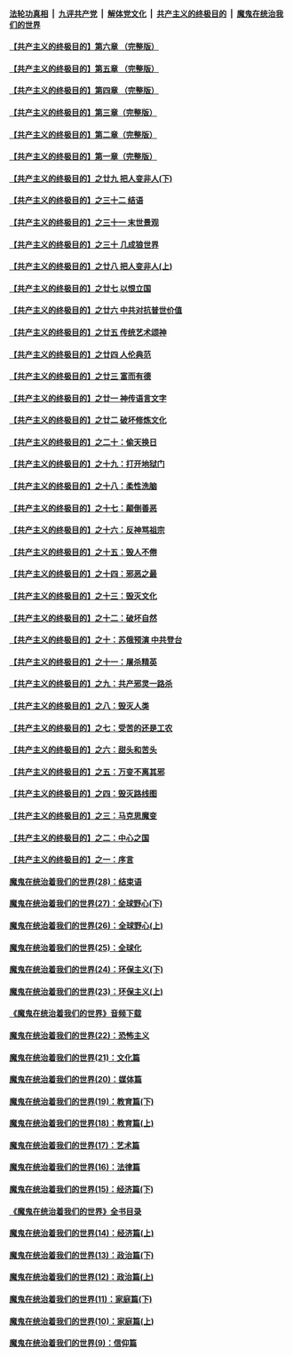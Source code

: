 ####  [法轮功真相](../../../../basic/blob/master/README.md?t=04220301) &nbsp;|&nbsp; [九评共产党](../../../../9ping.md/blob/master/README.md?t=04220301) &nbsp;|&nbsp; [解体党文化](../../../../jtdwh.md/blob/master/README.md?t=04220301)  &nbsp;|&nbsp; [共产主义的终极目的](../../../../gczydzjmd.md/blob/master/README.md?t=04220301) &nbsp;|&nbsp; [魔鬼在统治我们的世界](../../../../mgztzwmdsj.md/blob/master/README.md?t=04220301) 

#### [【共产主义的终极目的】第六章 （完整版）](../pages/nsc422/n11428913.md?t=04220301) 

#### [【共产主义的终极目的】第五章 （完整版）](../pages/nsc422/n11428912.md?t=04220301) 

#### [【共产主义的终极目的】第四章 （完整版）](../pages/nsc422/n11428907.md?t=04220301) 

#### [【共产主义的终极目的】第三章（完整版）](../pages/nsc422/n11428848.md?t=04220301) 

#### [【共产主义的终极目的】第二章（完整版）](../pages/nsc422/n11428831.md?t=04220301) 

#### [【共产主义的终极目的】第一章（完整版）](../pages/nsc422/n11417651.md?t=04220301) 

#### [【共产主义的终极目的】之廿九 把人变非人(下)](../pages/nsc422/n11344140.md?t=04220301) 

#### [【共产主义的终极目的】之三十二 结语](../pages/nsc422/n11360535.md?t=04220301) 

#### [【共产主义的终极目的】之三十一 末世景观](../pages/nsc422/n11351129.md?t=04220301) 

#### [【共产主义的终极目的】之三十 几成狼世界](../pages/nsc422/n11348280.md?t=04220301) 

#### [【共产主义的终极目的】之廿八 把人变非人(上)](../pages/nsc422/n11340492.md?t=04220301) 

#### [【共产主义的终极目的】之廿七 以恨立国](../pages/nsc422/n11336944.md?t=04220301) 

#### [【共产主义的终极目的】之廿六 中共对抗普世价值](../pages/nsc422/n11324785.md?t=04220301) 

#### [【共产主义的终极目的】之廿五 传统艺术颂神](../pages/nsc422/n11296396.md?t=04220301) 

#### [【共产主义的终极目的】之廿四 人伦典范](../pages/nsc422/n11296397.md?t=04220301) 

#### [【共产主义的终极目的】之廿三 富而有德](../pages/nsc422/n11283598.md?t=04220301) 

#### [【共产主义的终极目的】之廿一 神传语言文字](../pages/nsc422/n11263265.md?t=04220301) 

#### [【共产主义的终极目的】之廿二 破坏修炼文化](../pages/nsc422/n11245728.md?t=04220301) 

#### [【共产主义的终极目的】之二十：偷天换日](../pages/nsc422/n11238846.md?t=04220301) 

#### [【共产主义的终极目的】之十九：打开地狱门](../pages/nsc422/n11206376.md?t=04220301) 

#### [【共产主义的终极目的】之十八：柔性洗脑](../pages/nsc422/n11199994.md?t=04220301) 

#### [【共产主义的终极目的】之十七：颠倒善恶](../pages/nsc422/n11179782.md?t=04220301) 

#### [【共产主义的终极目的】之十六：反神骂祖宗](../pages/nsc422/n11166798.md?t=04220301) 

#### [【共产主义的终极目的】之十五：毁人不倦](../pages/nsc422/n11166792.md?t=04220301) 

#### [【共产主义的终极目的】之十四：邪恶之最](../pages/nsc422/n11150249.md?t=04220301) 

#### [【共产主义的终极目的】之十三：毁灭文化](../pages/nsc422/n11135227.md?t=04220301) 

#### [【共产主义的终极目的】之十二：破坏自然](../pages/nsc422/n11135214.md?t=04220301) 

#### [【共产主义的终极目的】之十：苏俄预演 中共登台](../pages/nsc422/n11118424.md?t=04220301) 

#### [【共产主义的终极目的】之十一：屠杀精英](../pages/nsc422/n11118442.md?t=04220301) 

#### [【共产主义的终极目的】之九：共产邪灵一路杀](../pages/nsc422/n11114139.md?t=04220301) 

#### [【共产主义的终极目的】之八：毁灭人类](../pages/nsc422/n11108503.md?t=04220301) 

#### [【共产主义的终极目的】之七：受苦的还是工农](../pages/nsc422/n11101809.md?t=04220301) 

#### [【共产主义的终极目的】之六：甜头和苦头](../pages/nsc422/n11096971.md?t=04220301) 

#### [【共产主义的终极目的】之五：万变不离其邪](../pages/nsc422/n11091285.md?t=04220301) 

#### [【共产主义的终极目的】之四：毁灭路线图](../pages/nsc422/n11086284.md?t=04220301) 

#### [【共产主义的终极目的】之三：马克思魔变](../pages/nsc422/n11061941.md?t=04220301) 

#### [【共产主义的终极目的】之二：中心之国](../pages/nsc422/n11047728.md?t=04220301) 

#### [【共产主义的终极目的】之一：序言](../pages/nsc422/n11086077.md?t=04220301) 

#### [魔鬼在统治着我们的世界(28)：结束语](../pages/nsc422/n10936246.md?t=04220301) 

#### [魔鬼在统治着我们的世界(27)：全球野心(下)](../pages/nsc422/n10928319.md?t=04220301) 

#### [魔鬼在统治着我们的世界(26)：全球野心(上)](../pages/nsc422/n10900318.md?t=04220301) 

#### [魔鬼在统治着我们的世界(25)：全球化](../pages/nsc422/n10788205.md?t=04220301) 

#### [魔鬼在统治着我们的世界(24)：环保主义(下)](../pages/nsc422/n10695307.md?t=04220301) 

#### [魔鬼在统治着我们的世界(23)：环保主义(上)](../pages/nsc422/n10688613.md?t=04220301) 

#### [《魔鬼在统治着我们的世界》音频下载](../pages/nsc422/n10635553.md?t=04220301) 

#### [魔鬼在统治着我们的世界(22)：恐怖主义](../pages/nsc422/n10614727.md?t=04220301) 

#### [魔鬼在统治着我们的世界(21)：文化篇](../pages/nsc422/n10597706.md?t=04220301) 

#### [魔鬼在统治着我们的世界(20)：媒体篇](../pages/nsc422/n10586579.md?t=04220301) 

#### [魔鬼在统治着我们的世界(19)：教育篇(下)](../pages/nsc422/n10564808.md?t=04220301) 

#### [魔鬼在统治着我们的世界(18)：教育篇(上)](../pages/nsc422/n10526970.md?t=04220301) 

#### [魔鬼在统治着我们的世界(17)：艺术篇](../pages/nsc422/n10499093.md?t=04220301) 

#### [魔鬼在统治着我们的世界(16)：法律篇](../pages/nsc422/n10485969.md?t=04220301) 

#### [魔鬼在统治着我们的世界(15)：经济篇(下)](../pages/nsc422/n10469975.md?t=04220301) 

#### [《魔鬼在统治着我们的世界》全书目录](../pages/nsc422/n10464261.md?t=04220301) 

#### [魔鬼在统治着我们的世界(14)：经济篇(上)](../pages/nsc422/n10457370.md?t=04220301) 

#### [魔鬼在统治着我们的世界(13)：政治篇(下)](../pages/nsc422/n10448270.md?t=04220301) 

#### [魔鬼在统治着我们的世界(12)：政治篇(上)](../pages/nsc422/n10444576.md?t=04220301) 

#### [魔鬼在统治着我们的世界(11)：家庭篇(下)](../pages/nsc422/n10440961.md?t=04220301) 

#### [魔鬼在统治着我们的世界(10)：家庭篇(上)](../pages/nsc422/n10435448.md?t=04220301) 

#### [魔鬼在统治着我们的世界(9)：信仰篇](../pages/nsc422/n10432159.md?t=04220301) 


